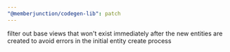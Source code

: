 ```yaml
---
"@memberjunction/codegen-lib": patch
---
```


filter out base views that won't exist immediately after the new entities are created to avoid errors in the initial entity create process
